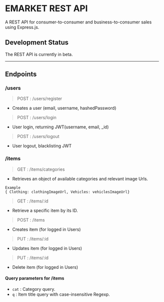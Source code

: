 # EMARKET REST API

A REST API for consumer-to-consumer and business-to-consumer sales using Express.js.


## Development Status

The REST API is currently in beta.

---

## Endpoints

### /users

> POST : /users/register 
- Creates a user (email, username, hashedPassword)
> POST : /users/login
- User login, returning JWT(username, email, _id)
> POST : /users/logout
- User logout, blacklisting JWT

### /items

> GET : /items/categories
- Retrieves an object of available categories and relevant image Urls.

```
Example 
{ Clothing: clothingImageUrl, Vehicles: vehiclesImageUrl}
```

> GET : /items/:id
- Retrieve a specific item by its ID.

> POST : /items
- Creates item (for logged in Users)

> PUT : /items/:id
- Updates item (for logged in Users)

> PUT : /items/:id
- Delete item (for logged in Users)

#### Query parameters for /items

- `cat` : Category query.
- `q` : Item title query with case-insensitive Regexp.



